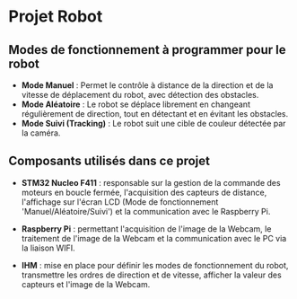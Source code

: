 # Projet Robot

## Modes de fonctionnement à programmer pour le robot

- **Mode Manuel** : Permet le contrôle à distance de la direction et de la vitesse de déplacement du robot, avec détection des obstacles.
- **Mode Aléatoire** : Le robot se déplace librement en changeant régulièrement de direction, tout en détectant et en évitant les obstacles.
- **Mode Suivi (Tracking)** : Le robot suit une cible de couleur détectée par la caméra.


## Composants utilisés dans ce projet

- **STM32 Nucleo F411** : responsable sur la gestion de la commande des moteurs en boucle fermée, l'acquisition des capteurs de distance, l'affichage sur l'écran LCD (Mode de fonctionnement 'Manuel/Aléatoire/Suivi') et la communication avec le Raspberry Pi.

- **Raspberry Pi** : permettant l'acquisition de l'image de la Webcam, le traitement de l'image de la Webcam et la communication avec le PC via la liaison WIFI.

- **IHM** : mise en place pour définir les modes de fonctionnement du robot, transmettre les ordres de direction et de vitesse, afficher la valeur des capteurs et l'image de la Webcam.
